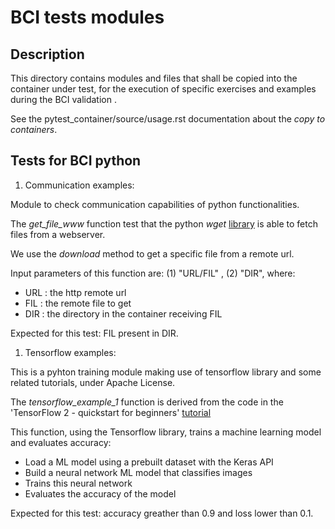 BCI tests modules
=================

Description
-----------

This directory contains modules and files that shall be copied into the container under test, for the execution of specific exercises and examples during the BCI validation .

See the pytest_container/source/usage.rst documentation about the _copy to containers_.


Tests for BCI python
--------------------

1. Communication examples: 

Module to check communication capabilities of python functionalities. 

The *get_file_www* function test that the python _wget_ [library](https://pypi.org/project/wget/) is able to fetch files from a webserver.

We use the _download_ method to get a specific file from a remote url.

Input parameters of this function are: (1) "URL/FIL" , (2) "DIR", where:

- URL : the http remote url
- FIL : the remote file to get
- DIR : the directory in the container receiving FIL 

Expected for this test: FIL present in DIR.


1. Tensorflow examples:

This is a pyhton training module making use of tensorflow library and some related tutorials, under Apache License.

The *tensorflow_example_1* function is derived from the code in the 'TensorFlow 2 - quickstart for beginners' [tutorial](https://github.com/tensorflow/docs/blob/master/site/en/tutorials/quickstart/beginner.ipynb)

This function, using the Tensorflow library, trains a machine learning model and evaluates accuracy:

- Load a ML model using a prebuilt dataset with the Keras API
- Build a neural network ML model that classifies images
- Trains this neural network
- Evaluates the accuracy of the model

Expected for this test: accuracy greather than 0.9 and loss lower than 0.1.
